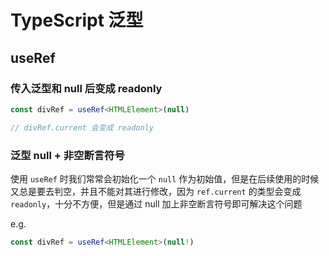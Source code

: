 # TypeScript 泛型

## useRef

### 传入泛型和 null 后变成 readonly

```TypeScript
const divRef = useRef<HTMLElement>(null)

// divRef.current 会变成 readonly
```

### 泛型 null + 非空断言符号

使用 `useRef` 时我们常常会初始化一个 `null` 作为初始值，但是在后续使用的时候又总是要去判空，并且不能对其进行修改，因为 `ref.current` 的类型会变成 `readonly`，十分不方便，但是通过 null 加上非空断言符号即可解决这个问题

e.g.

```TypeScript
const divRef = useRef<HTMLElement>(null!)
```
